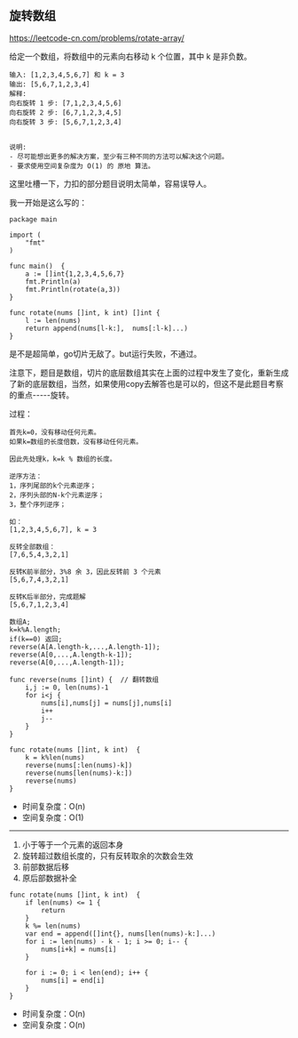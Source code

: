 ## 旋转数组

https://leetcode-cn.com/problems/rotate-array/

给定一个数组，将数组中的元素向右移动 k 个位置，其中 k 是非负数。

```
输入: [1,2,3,4,5,6,7] 和 k = 3
输出: [5,6,7,1,2,3,4]
解释:
向右旋转 1 步: [7,1,2,3,4,5,6]
向右旋转 2 步: [6,7,1,2,3,4,5]
向右旋转 3 步: [5,6,7,1,2,3,4]


说明:
- 尽可能想出更多的解决方案，至少有三种不同的方法可以解决这个问题。
- 要求使用空间复杂度为 O(1) 的 原地 算法。

```



这里吐槽一下，力扣的部分题目说明太简单，容易误导人。

我一开始是这么写的：
```
package main

import (
	"fmt"
)

func main()  {
	a := []int{1,2,3,4,5,6,7}
	fmt.Println(a)
	fmt.Println(rotate(a,3))
}

func rotate(nums []int, k int) []int {
    l := len(nums)
    return append(nums[l-k:],  nums[:l-k]...)
}
```

是不是超简单，go切片无敌了。but运行失败，不通过。

注意下，题目是数组，切片的底层数组其实在上面的过程中发生了变化，重新生成了新的底层数组，当然，如果使用copy去解答也是可以的，但这不是此题目考察的重点-----旋转。


过程：
```
首先k=0，没有移动任何元素。
如果k=数组的长度倍数，没有移动任何元素。

因此先处理k，k=k % 数组的长度。

逆序方法：
1，序列尾部的k个元素逆序；
2，序列头部的N-k个元素逆序；
3，整个序列逆序；

如：
[1,2,3,4,5,6,7], k = 3

反转全部数组：
[7,6,5,4,3,2,1]

反转K前半部分，3%8 余 3，因此反转前 3 个元素
[5,6,7,4,3,2,1]

反转K后半部分，完成题解
[5,6,7,1,2,3,4]
```

```
数组A;
k=k%A.length;
if(k==0) 返回;
reverse(A[A.length-k,...,A.length-1]);
reverse(A[0,...,A.length-k-1]);
reverse(A[0,...,A.length-1]);
```


```
func reverse(nums []int) {  // 翻转数组
    i,j := 0, len(nums)-1
    for i<j {
        nums[i],nums[j] = nums[j],nums[i]
        i++
        j--
    }
}

func rotate(nums []int, k int)  {
    k = k%len(nums)
    reverse(nums[:len(nums)-k])
    reverse(nums[len(nums)-k:])
    reverse(nums)
}
```

- 时间复杂度：O(n)
- 空间复杂度：O(1)

---

1. 小于等于一个元素的返回本身
2. 旋转超过数组长度的，只有反转取余的次数会生效
3. 前部数据后移
4. 原后部数据补全

```
func rotate(nums []int, k int)  {
    if len(nums) <= 1 {
		return
	}
	k %= len(nums)
	var end = append([]int{}, nums[len(nums)-k:]...)
	for i := len(nums) - k - 1; i >= 0; i-- {
		nums[i+k] = nums[i]
	}

	for i := 0; i < len(end); i++ {
		nums[i] = end[i]
	}
}
```

- 时间复杂度：O(n)
- 空间复杂度：O(n)